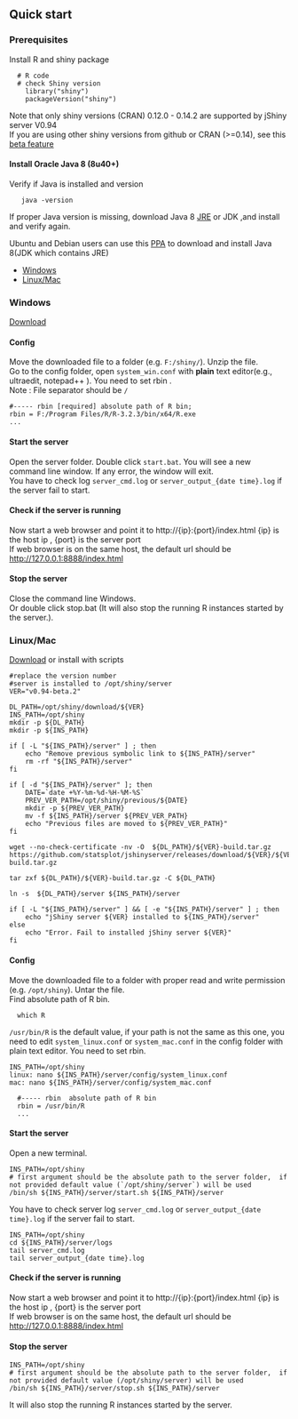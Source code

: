 ## Quick start

### Prerequisites
Install R and shiny package
```
  # R code 
  # check Shiny version 
    library("shiny")
    packageVersion("shiny")
```
Note that only shiny versions (CRAN) 0.12.0 - 0.14.2 are supported by jShiny server V0.94  
If you are using other shiny versions from github or CRAN (>=0.14), see this [beta feature]

#### Install Oracle Java 8 (8u40+) 
 Verify if Java is installed and version 
```
   java -version
```   
If proper Java version is missing, download Java 8 [JRE](https://www.java.com/en/download/manual.jsp) or JDK  ,and install and verify again.

Ubuntu and Debian users can use this [PPA](http://www.webupd8.org/2014/03/how-to-install-oracle-java-8-in-debian.html) to download and install Java 8(JDK which contains JRE)

 * [Windows](#windows)
 * [Linux/Mac](#linuxmac)

### Windows
[Download]

#### Config
Move the downloaded file to a folder (e.g. `F:/shiny/`). Unzip the file.  
Go to the config folder, open `system_win.conf` with **plain** text editor(e.g., ultraedit, notepad++ ). You need to set rbin .  
Note : File separator should be `/`  
```
#----- rbin [required] absolute path of R bin; 
rbin = F:/Program Files/R/R-3.2.3/bin/x64/R.exe
...
```  
#### Start the server
Open the server folder. Double click `start.bat`. You will see a new command line window. If any error, the window will exit.  
You have to check log `server_cmd.log` or `server_output_{date time}.log` if the server fail to start.  

#### Check if the server is running  
Now start a web browser and point it to http://{ip}:{port}/index.html {ip} is the host ip , {port} is the server port  
If web browser is on the same host, the default url should be http://127.0.0.1:8888/index.html  

#### Stop the server
Close the command line Windows.  
Or double click stop.bat (It will also stop the running R instances started by the server.).

### Linux/Mac
[Download]  or install with scripts 
```
#replace the version number 
#server is installed to /opt/shiny/server
VER="v0.94-beta.2"

DL_PATH=/opt/shiny/download/${VER}
INS_PATH=/opt/shiny
mkdir -p ${DL_PATH}
mkdir -p ${INS_PATH}

if [ -L "${INS_PATH}/server" ] ; then
    echo "Remove previous symbolic link to ${INS_PATH}/server"
	rm -rf "${INS_PATH}/server"
fi

if [ -d "${INS_PATH}/server" ]; then
	DATE=`date +%Y-%m-%d-%H-%M-%S`
	PREV_VER_PATH=/opt/shiny/previous/${DATE}
	mkdir -p ${PREV_VER_PATH}
	mv -f ${INS_PATH}/server ${PREV_VER_PATH}
	echo "Previous files are moved to ${PREV_VER_PATH}"
fi

wget --no-check-certificate -nv -O  ${DL_PATH}/${VER}-build.tar.gz https://github.com/statsplot/jshinyserver/releases/download/${VER}/${VER}-build.tar.gz

tar zxf ${DL_PATH}/${VER}-build.tar.gz -C ${DL_PATH}

ln -s  ${DL_PATH}/server ${INS_PATH}/server 

if [ -L "${INS_PATH}/server" ] && [ -e "${INS_PATH}/server" ] ; then
    echo "jShiny server ${VER} installed to ${INS_PATH}/server"
else
    echo "Error. Fail to installed jShiny server ${VER}"
fi

```


#### Config
Move the downloaded file to a folder with proper read and write permission (e.g. `/opt/shiny`). Untar the file.  
Find absolute path of R bin. 
```
  which R
```

`/usr/bin/R` is the default value, if your path is not the same as this one, you need to edit `system_linux.conf` or `system_mac.conf`  in the config folder with plain text editor. You need to set rbin.
```
INS_PATH=/opt/shiny
linux: nano ${INS_PATH}/server/config/system_linux.conf
mac: nano ${INS_PATH}/server/config/system_mac.conf 
  
  #----- rbin  absolute path of R bin
  rbin = /usr/bin/R
  ...
```
#### Start the server

Open a new terminal. 
```
INS_PATH=/opt/shiny
# first argument should be the absolute path to the server folder,  if not provided default value (`/opt/shiny/server`) will be used
/bin/sh ${INS_PATH}/server/start.sh ${INS_PATH}/server
```
You have to check server log `server_cmd.log` or `server_output_{date time}.log` if the server fail to start.
```
INS_PATH=/opt/shiny
cd ${INS_PATH}/server/logs
tail server_cmd.log
tail server_output_{date time}.log
```


#### Check if the server is running
Now start a web browser and point it to http://{ip}:{port}/index.html {ip} is the host ip , {port} is the server port  
If web browser is on the same host, the default url should be http://127.0.0.1:8888/index.html

#### Stop the server
```
INS_PATH=/opt/shiny
# first argument should be the absolute path to the server folder,  if not provided default value (/opt/shiny/server) will be used
/bin/sh ${INS_PATH}/server/stop.sh ${INS_PATH}/server
```
It will also stop the running R instances started by the server.




[beta feature]: betafeatures.md#unsupported-shiny-versions
[Download]: ../../../releases

